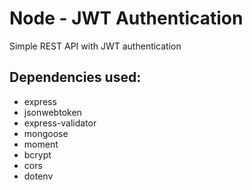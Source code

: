 # Node - JWT Authentication

Simple REST API with JWT authentication

## Dependencies used:
- express
- jsonwebtoken
- express-validator
- mongoose
- moment
- bcrypt
- cors
- dotenv

